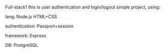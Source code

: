 Full-stack1
this is user authentication and login/logout simple project, using:

lang: Node.js HTML+CSS

authentication: Passport+session

framework: Express

DB: PostgreSQL